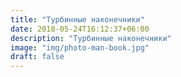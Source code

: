 ```yaml
---
title: "Турбинные наконечники"
date: 2018-05-24T16:12:37+06:00
description: "Турбинные наконечники"
image: "img/photo-man-book.jpg"
draft: false
---
```

